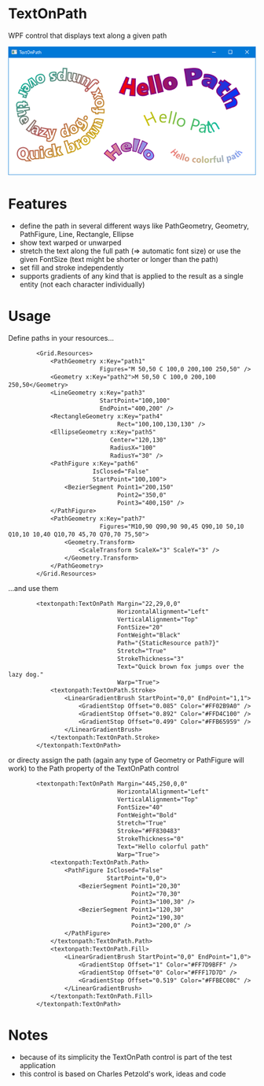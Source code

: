 # TextOnPath
WPF control that displays text along a given path

![intro](/Readme.png)

# Features
* define the path in several different ways like PathGeometry, Geometry, PathFigure, Line, Rectangle, Ellipse
* show text warped or unwarped
* stretch the text along the full path (=> automatic font size) or use the given FontSize (text might be shorter or longer than the path)
* set fill and stroke independently
* supports gradients of any kind that is applied to the result as a single entity (not each character individually)

# Usage
Define paths in your resources...
```xaml
        <Grid.Resources>
            <PathGeometry x:Key="path1"
                          Figures="M 50,50 C 100,0 200,100 250,50" />
            <Geometry x:Key="path2">M 50,50 C 100,0 200,100 250,50</Geometry>
            <LineGeometry x:Key="path3"
                          StartPoint="100,100"
                          EndPoint="400,200" />
            <RectangleGeometry x:Key="path4"
                               Rect="100,100,130,130" />
            <EllipseGeometry x:Key="path5"
                             Center="120,130"
                             RadiusX="100"
                             RadiusY="30" />
            <PathFigure x:Key="path6"
                        IsClosed="False"
                        StartPoint="100,100">
                <BezierSegment Point1="200,150"
                               Point2="350,0"
                               Point3="400,150" />
            </PathFigure>
            <PathGeometry x:Key="path7"
                          Figures="M10,90 Q90,90 90,45 Q90,10 50,10 Q10,10 10,40 Q10,70 45,70 Q70,70 75,50">
                <Geometry.Transform>
                    <ScaleTransform ScaleX="3" ScaleY="3" />
                </Geometry.Transform>
            </PathGeometry>
        </Grid.Resources>
```
...and use them
```xaml
        <textonpath:TextOnPath Margin="22,29,0,0"
                               HorizontalAlignment="Left"
                               VerticalAlignment="Top"
                               FontSize="20"
                               FontWeight="Black"
                               Path="{StaticResource path7}"
                               Stretch="True"
                               StrokeThickness="3"
                               Text="Quick brown fox jumps over the lazy dog."
                               Warp="True">
            <textonpath:TextOnPath.Stroke>
                <LinearGradientBrush StartPoint="0,0" EndPoint="1,1">
                    <GradientStop Offset="0.085" Color="#FF02B9A0" />
                    <GradientStop Offset="0.892" Color="#FFD4C100" />
                    <GradientStop Offset="0.499" Color="#FFB65959" />
                </LinearGradientBrush>
            </textonpath:TextOnPath.Stroke>
        </textonpath:TextOnPath>
```

or directy assign the path (again any type of Geometry or PathFigure will work) to the Path property of the TextOnPath control 
```xaml
        <textonpath:TextOnPath Margin="445,250,0,0"
                               HorizontalAlignment="Left"
                               VerticalAlignment="Top"
                               FontSize="40"
                               FontWeight="Bold"
                               Stretch="True"
                               Stroke="#FF830483"
                               StrokeThickness="0"
                               Text="Hello colorful path"
                               Warp="True">
            <textonpath:TextOnPath.Path>
                <PathFigure IsClosed="False"
                            StartPoint="0,0">
                    <BezierSegment Point1="20,30"
                                   Point2="70,30"
                                   Point3="100,30" />
                    <BezierSegment Point1="120,30"
                                   Point2="190,30"
                                   Point3="200,0" />
                </PathFigure>
            </textonpath:TextOnPath.Path>
            <textonpath:TextOnPath.Fill>
                <LinearGradientBrush StartPoint="0,0" EndPoint="1,0">
                    <GradientStop Offset="1" Color="#FF7D9BFF" />
                    <GradientStop Offset="0" Color="#FFF17D7D" />
                    <GradientStop Offset="0.519" Color="#FFBEC08C" />
                </LinearGradientBrush>
            </textonpath:TextOnPath.Fill>
        </textonpath:TextOnPath>
```

# Notes
* because of its simplicity the TextOnPath control is part of the test application
* this control is based on Charles Petzold's work, ideas and code
